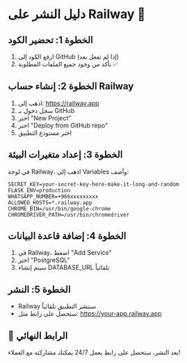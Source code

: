 # دليل النشر على Railway 🚀

## الخطوة 1: تحضير الكود
1. ارفع الكود إلى GitHub (إذا لم تفعل بعد)
2. تأكد من وجود جميع الملفات المطلوبة ✅

## الخطوة 2: إنشاء حساب Railway
1. اذهب إلى: https://railway.app
2. سجل دخول بـ GitHub
3. اختر "New Project"
4. اختر "Deploy from GitHub repo"
5. اختر مستودع التطبيق

## الخطوة 3: إعداد متغيرات البيئة
في لوحة Railway، اذهب إلى Variables وأضف:

```
SECRET_KEY=your-secret-key-here-make-it-long-and-random
FLASK_ENV=production
WHATSAPP_NUMBER=+966xxxxxxxxx
ALLOWED_HOSTS=*.railway.app
CHROME_BIN=/usr/bin/google-chrome
CHROMEDRIVER_PATH=/usr/bin/chromedriver
```

## الخطوة 4: إضافة قاعدة البيانات
1. في Railway، اضغط "Add Service"
2. اختر "PostgreSQL"
3. سيتم إنشاء DATABASE_URL تلقائياً

## الخطوة 5: النشر
- Railway سينشر التطبيق تلقائياً
- ستحصل على رابط مثل: https://your-app.railway.app

## 🔗 الرابط النهائي
بعد النشر، ستحصل على رابط يعمل 24/7 يمكنك مشاركته مع العملاء!